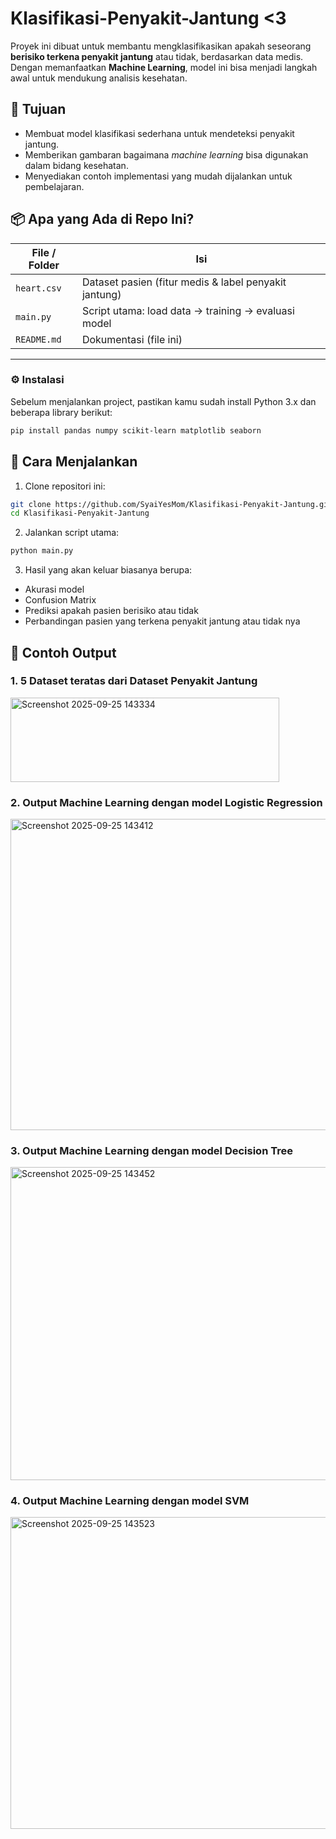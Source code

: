 # Klasifikasi-Penyakit-Jantung <3

Proyek ini dibuat untuk membantu mengklasifikasikan apakah seseorang **berisiko terkena penyakit jantung** atau tidak, berdasarkan data medis.  
Dengan memanfaatkan **Machine Learning**, model ini bisa menjadi langkah awal untuk mendukung analisis kesehatan.


## 🎯 Tujuan
- Membuat model klasifikasi sederhana untuk mendeteksi penyakit jantung.  
- Memberikan gambaran bagaimana *machine learning* bisa digunakan dalam bidang kesehatan.  
- Menyediakan contoh implementasi yang mudah dijalankan untuk pembelajaran.


## 📦 Apa yang Ada di Repo Ini?

| File / Folder | Isi |
|---------------|-----|
| `heart.csv`   | Dataset pasien (fitur medis & label penyakit jantung) |
| `main.py`     | Script utama: load data → training → evaluasi model |
| `README.md`   | Dokumentasi (file ini) |

---


### ⚙️ Instalasi
Sebelum menjalankan project, pastikan kamu sudah install Python 3.x dan beberapa library berikut:


```bash
pip install pandas numpy scikit-learn matplotlib seaborn
```

## 🚀 Cara Menjalankan
1. Clone repositori ini:

```bash
git clone https://github.com/SyaiYesMom/Klasifikasi-Penyakit-Jantung.git
cd Klasifikasi-Penyakit-Jantung
```

2. Jalankan script utama:

```bash
python main.py
```

3. Hasil yang akan keluar biasanya berupa:
- Akurasi model
- Confusion Matrix
- Prediksi apakah pasien berisiko atau tidak
- Perbandingan pasien yang terkena penyakit jantung atau tidak nya

## 🧪 Contoh Output
### 1. 5 Dataset teratas dari Dataset Penyakit Jantung

<img width="430" height="135" alt="Screenshot 2025-09-25 143334" src="https://github.com/user-attachments/assets/3074b605-7467-4b5c-8032-15e27dfb47b4" />



### 2. Output Machine Learning dengan model Logistic Regression

<img width="872" height="498" alt="Screenshot 2025-09-25 143412" src="https://github.com/user-attachments/assets/ddae7678-7e69-4415-b28d-5f8b4fedaae9" />



### 3. Output Machine Learning dengan model Decision Tree

<img width="872.5" height="500.5" alt="Screenshot 2025-09-25 143452" src="https://github.com/user-attachments/assets/d9483366-09f4-4f29-b13d-f23f6a86f65d" />



### 4. Output Machine Learning dengan model SVM

<img width="874" height="498.5" alt="Screenshot 2025-09-25 143523" src="https://github.com/user-attachments/assets/b326be43-03e8-4674-8be5-ec241650a2c7" />
